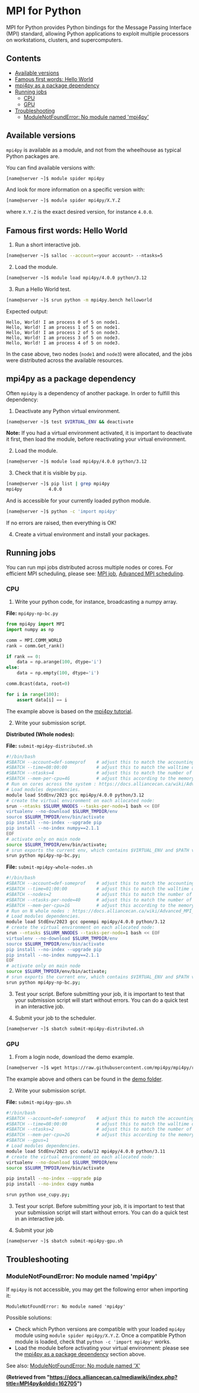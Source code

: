 # MPI for Python

MPI for Python provides Python bindings for the Message Passing Interface (MPI) standard, allowing Python applications to exploit multiple processors on workstations, clusters, and supercomputers.

## Contents

* [Available versions](#available-versions)
* [Famous first words: Hello World](#famous-first-words-hello-world)
* [mpi4py as a package dependency](#mpi4py-as-a-package-dependency)
* [Running jobs](#running-jobs)
    * [CPU](#cpu)
    * [GPU](#gpu)
* [Troubleshooting](#troubleshooting)
    * [ModuleNotFoundError: No module named 'mpi4py'](#modulenotfounderror-no-module-named-mpi4py)


## Available versions

`mpi4py` is available as a module, and not from the wheelhouse as typical Python packages are.

You can find available versions with:

```bash
[name@server ~]$ module spider mpi4py
```

And look for more information on a specific version with:

```bash
[name@server ~]$ module spider mpi4py/X.Y.Z
```

where `X.Y.Z` is the exact desired version, for instance `4.0.0`.


## Famous first words: Hello World

1. Run a short interactive job.

```bash
[name@server ~]$ salloc --account=<your account> --ntasks=5
```

2. Load the module.

```bash
[name@server ~]$ module load mpi4py/4.0.0 python/3.12
```

3. Run a Hello World test.

```bash
[name@server ~]$ srun python -m mpi4py.bench helloworld
```

Expected output:

```
Hello, World! I am process 0 of 5 on node1.
Hello, World! I am process 1 of 5 on node1.
Hello, World! I am process 2 of 5 on node3.
Hello, World! I am process 3 of 5 on node3.
Hello, World! I am process 4 of 5 on node3.
```

In the case above, two nodes (`node1` and `node3`) were allocated, and the jobs were distributed across the available resources.


## mpi4py as a package dependency

Often `mpi4py` is a dependency of another package. In order to fulfill this dependency:

1. Deactivate any Python virtual environment.

```bash
[name@server ~]$ test $VIRTUAL_ENV && deactivate
```

**Note:** If you had a virtual environment activated, it is important to deactivate it first, then load the module, before reactivating your virtual environment.

2. Load the module.

```bash
[name@server ~]$ module load mpi4py/4.0.0 python/3.12
```

3. Check that it is visible by `pip`.

```bash
[name@server ~]$ pip list | grep mpi4py
mpi4py          4.0.0
```

And is accessible for your currently loaded python module.

```bash
[name@server ~]$ python -c 'import mpi4py'
```

If no errors are raised, then everything is OK!

4. Create a virtual environment and install your packages.


## Running jobs

You can run mpi jobs distributed across multiple nodes or cores. For efficient MPI scheduling, please see: [MPI job](link-to-mpi-job-doc), [Advanced MPI scheduling](link-to-advanced-mpi-scheduling-doc).


### CPU

1. Write your python code, for instance, broadcasting a numpy array.

**File:** `mpi4py-np-bc.py`

```python
from mpi4py import MPI
import numpy as np

comm = MPI.COMM_WORLD
rank = comm.Get_rank()

if rank == 0:
    data = np.arange(100, dtype='i')
else:
    data = np.empty(100, dtype='i')

comm.Bcast(data, root=0)

for i in range(100):
    assert data[i] == i
```

The example above is based on the [mpi4py tutorial](link-to-mpi4py-tutorial).

2. Write your submission script.

**Distributed (Whole nodes):**

**File:** `submit-mpi4py-distributed.sh`

```bash
#!/bin/bash
#SBATCH --account=def-someprof    # adjust this to match the accounting group you are using to submit jobs
#SBATCH --time=08:00:00           # adjust this to match the walltime of your job
#SBATCH --ntasks=4                # adjust this to match the number of tasks/processes to run
#SBATCH --mem-per-cpu=4G          # adjust this according to the memory you need per process
# Run on cores across the system : https://docs.alliancecan.ca/wiki/Advanced_MPI_scheduling#Few_cores,_any_number_of_nodes
# Load modules dependencies.
module load StdEnv/2023 gcc mpi4py/4.0.0 python/3.12
# create the virtual environment on each allocated node:
srun --ntasks $SLURM_NNODES --tasks-per-node=1 bash << EOF
virtualenv --no-download $SLURM_TMPDIR/env
source $SLURM_TMPDIR/env/bin/activate
pip install --no-index --upgrade pip
pip install --no-index numpy==2.1.1
EOF
# activate only on main node
source $SLURM_TMPDIR/env/bin/activate;
# srun exports the current env, which contains $VIRTUAL_ENV and $PATH variables
srun python mpi4py-np-bc.py;
```

**File:** `submit-mpi4py-whole-nodes.sh`

```bash
#!/bin/bash
#SBATCH --account=def-someprof    # adjust this to match the accounting group you are using to submit jobs
#SBATCH --time=01:00:00           # adjust this to match the walltime of your job
#SBATCH --nodes=2                 # adjust this to match the number of whole node
#SBATCH --ntasks-per-node=40      # adjust this to match the number of tasks/processes to run per node
#SBATCH --mem-per-cpu=1G          # adjust this according to the memory you need per process
# Run on N whole nodes : https://docs.alliancecan.ca/wiki/Advanced_MPI_scheduling#Whole_nodes
# Load modules dependencies.
module load StdEnv/2023 gcc openmpi mpi4py/4.0.0 python/3.12
# create the virtual environment on each allocated node:
srun --ntasks $SLURM_NNODES --tasks-per-node=1 bash << EOF
virtualenv --no-download $SLURM_TMPDIR/env
source $SLURM_TMPDIR/env/bin/activate
pip install --no-index --upgrade pip
pip install --no-index numpy==2.1.1
EOF
# activate only on main node
source $SLURM_TMPDIR/env/bin/activate;
# srun exports the current env, which contains $VIRTUAL_ENV and $PATH variables
srun python mpi4py-np-bc.py;
```

3. Test your script. Before submitting your job, it is important to test that your submission script will start without errors. You can do a quick test in an interactive job.

4. Submit your job to the scheduler.

```bash
[name@server ~]$ sbatch submit-mpi4py-distributed.sh
```


### GPU

1. From a login node, download the demo example.

```bash
[name@server ~]$ wget https://raw.githubusercontent.com/mpi4py/mpi4py/refs/heads/master/demo/cuda-aware-mpi/use_cupy.py
```

The example above and others can be found in the [demo folder](link-to-demo-folder).

2. Write your submission script.

**File:** `submit-mpi4py-gpu.sh`

```bash
#!/bin/bash
#SBATCH --account=def-someprof    # adjust this to match the accounting group you are using to submit jobs
#SBATCH --time=08:00:00           # adjust this to match the walltime of your job
#SBATCH --ntasks=2                # adjust this to match the number of tasks/processes to run
#SBATCH --mem-per-cpu=2G          # adjust this according to the memory you need per process
#SBATCH --gpus=1
# Load modules dependencies.
module load StdEnv/2023 gcc cuda/12 mpi4py/4.0.0 python/3.11
# create the virtual environment on each allocated node:
virtualenv --no-download $SLURM_TMPDIR/env
source $SLURM_TMPDIR/env/bin/activate

pip install --no-index --upgrade pip
pip install --no-index cupy numba

srun python use_cupy.py;
```

3. Test your script. Before submitting your job, it is important to test that your submission script will start without errors. You can do a quick test in an interactive job.

4. Submit your job

```bash
[name@server ~]$ sbatch submit-mpi4py-gpu.sh
```


## Troubleshooting

### ModuleNotFoundError: No module named 'mpi4py'

If `mpi4py` is not accessible, you may get the following error when importing it:

```
ModuleNotFoundError: No module named 'mpi4py'
```

Possible solutions:

* Check which Python versions are compatible with your loaded `mpi4py` module using `module spider mpi4py/X.Y.Z`. Once a compatible Python module is loaded, check that `python -c 'import mpi4py'` works.
* Load the module before activating your virtual environment: please see the [mpi4py as a package dependency](#mpi4py-as-a-package-dependency) section above.

See also: [ModuleNotFoundError: No module named 'X'](link-to-module-not-found-error-doc)


**(Retrieved from "https://docs.alliancecan.ca/mediawiki/index.php?title=MPI4py&oldid=162705")**
